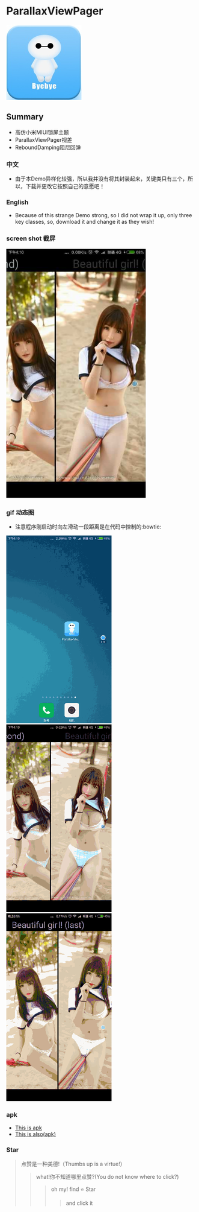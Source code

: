 # ParallaxViewPager
![](./app/src/main/res/drawable-xxhdpi/byby.jpg)  
## Summary 
* 高仿小米MIUI锁屏主题
* ParallaxViewPager视差
* ReboundDamping阻尼回弹

### 中文
* 由于本Demo异样化较强，所以我并没有将其封装起来，关键类只有三个，所以，下载并更改它按照自己的意愿吧！

### English
* Because of this strange Demo strong, so I did not wrap it up, only three key classes, so, download it and change it as they wish!

### screen shot 截屏
![](./gifAndapk/dd.jpg) 
### gif 动态图
* 注意程序刚启动时向左滑动一段距离是在代码中控制的:bowtie:

![](./gifAndapk/aa.gif)  
![](./gifAndapk/bb.gif) 
![](./gifAndapk/cc.gif) 
### apk 
* [This is apk](./gifAndapk/parallax.apk "apk")
* [This is also(apk)](http://blog.csdn.net/guodongxiaren "apk")

### Star
> 点赞是一种美德!（Thumbs up is a virtue!）
>> what!你不知道哪里点赞?(You do not know where to click?)
>>>oh my! find :star: Star 
>>>>and click it
